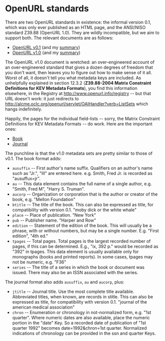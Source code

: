 # OpenURL standards

There are two OpenURL standards in existence: the informal version 0.1, which was only ever published as an HTML page, and the ANSI/NISO standard Z39.88 (OpenURL 1.0). They are wildly incompatible, but we aim to support both. The relevant documents are as follows:

* [OpenURL v0.1](openurl-01.pdf) (and my [summary](OpenURL-v0.1-summary.txt))
* [OpenURL v1.0](z39_88_2004_r2010.pdf) (and my [summary](OpenURL-v1.0-summary.txt))

The OpenURL v1.0 document is wretched: an over-engineered account of an over-engineered standard that gives a dozen degrees of freedom that you don't want, then leaves you to figure out how to make sense of it all. Worst of all, it doesn't tell you what metadata keys are included. As unhelpfully explained in section 12.3.2 (**Z39.88-2004 Matrix Constraint Definitions for KEV Metadata Formats**), you find this information elsewhere, in the Registry at http://www.openurl.info/registry -- but that URL doesn't work: it just redirects to http://alcme.oclc.org/openurl/servlet/OAIHandler?verb=ListSets which hangs indefinitely.

Happily, the pages for the individual field-lists -- sorry, the Matrix Constraint Definitions for KEV Metadata Formats -- do work. Here are the important ones:

* [Book](http://alcme.oclc.org/openurl/servlet/OAIHandler/extension?verb=GetMetadata&metadataPrefix=mtx&identifier=info:ofi/fmt:kev:mtx:book)
* [Journal](http://alcme.oclc.org/openurl/servlet/OAIHandler/extension?verb=GetMetadata&metadataPrefix=mtx&identifier=info:ofi/fmt:kev:mtx:journal)

The punchline is that the v1.0 metadata sets are pretty similar to those of v0.1. The book format adds:

* `ausuffix` -- First author's name suffix. Qualifiers on an author's name such as "Jr.", "III" are entered here. e.g. Smith, Fred Jr. is recorded as "ausuffux=jr".
* `au` -- This data element contains the full name of a single author, e.g. "Smith, Fred M", "Harry S. Truman".
* `aucorp` -- Organization or corporation that is the author or creator of the book, e.g. "Mellon Foundation"
* `btitle` -- The title of the book. This can also be expressed as title, for compatibility with version 0.1. "moby dick or the white whale"
* `place` -- Place of publication. "New York"
* `pub` -- Publisher name. "Harper and Row"
* `edition` -- Statement of the edition of the book. This will usually be a phrase, with or without numbers, but may be a single number. E.g. "First edition", "4th ed."
* `tpages` -- Total pages. Total pages is the largest recorded number of pages, if this can be determined. E.g., "ix, 392 p." would be recorded as "392" in tpages. This data element is usually available only for monographs (books and printed reports). In some cases, tpages may not be numeric, e.g. "F36"
* `series` -- The title of a series in which the book or document was issued. There may also be an ISSN associated with the series.

The journal format also adds `ausuffix`, `au` and `aucorp`, plus:

* `jtitle` -- Journal title. Use the most complete title available. Abbreviated titles, when known, are records in stitle. This can also be expressed as title, for compatibility with version 0.1. "journal of the american medical association"
* `chron` -- Enumeration or chronology in not-normalized form, e.g. "1st quarter". Where numeric dates are also available, place the numeric portion in the "date" Key. So a recorded date of publication of "1st quarter 1992" becomes date=1992&chron=1st quarter. Normalized indications of chronology can be provided in the ssn and quarter Keys.

